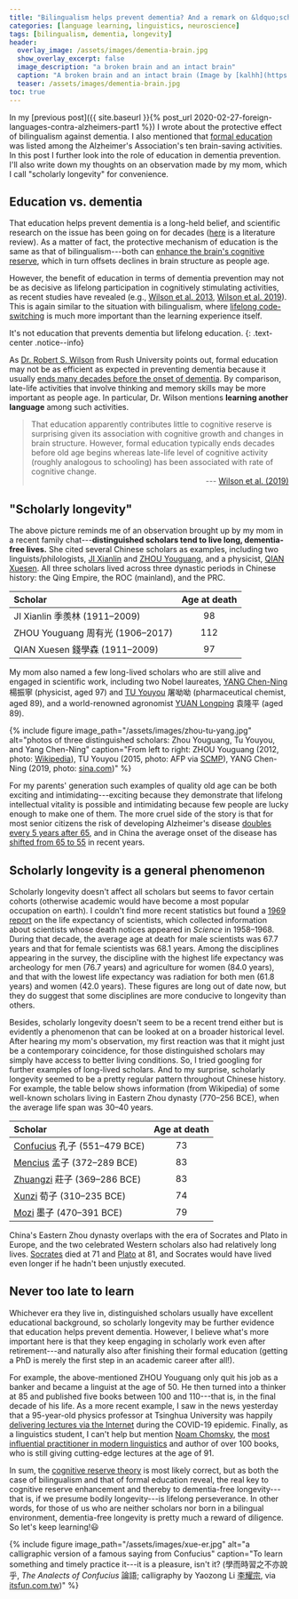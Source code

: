 ```yaml
---
title: "Bilingualism helps prevent dementia? And a remark on &ldquo;scholarly longevity&rdquo; (Part 2)"
categories: [language learning, linguistics, neuroscience]
tags: [bilingualism, dementia, longevity]
header:
  overlay_image: /assets/images/dementia-brain.jpg
  show_overlay_excerpt: false
  image_description: "a broken brain and an intact brain"
  caption: "A broken brain and an intact brain (Image by [kalhh](https://pixabay.com/users/kalhh-86169/?utm_source=link-attribution&utm_medium=referral&utm_campaign=image&utm_content=3761172) on [Pixabay](https://pixabay.com/?utm_source=link-attribution&utm_medium=referral&utm_campaign=image&utm_content=3761172))"
  teaser: /assets/images/dementia-brain.jpg
toc: true
---
```


In my [previous post]({{ site.baseurl }}{% post_url 2020-02-27-foreign-languages-contra-alzheimers-part1 %}) I wrote about the protective effect of bilingualism against dementia. I also mentioned that <a href='{{ site.baseurl }}{% post_url 2020-02-27-foreign-languages-contra-alzheimers-part1 %}#education'>formal education</a> was listed among the Alzheimer's Association's ten brain-saving activities. In this post I further look into the role of education in dementia prevention. I'll also write down my thoughts on an observation made by my mom, which I call "scholarly longevity" for convenience.

## Education vs. dementia
That education helps prevent dementia is a long-held belief, and scientific research on the issue has been going on for decades ([here](https://www.ncbi.nlm.nih.gov/pmc/articles/PMC3193875/) is a literature review). As a matter of fact, the protective mechanism of education is the same as that of bilingualism---both can [enhance the brain's cognitive reserve](https://www.verywellhealth.com/how-higher-levels-of-education-reduce-dementia-risk-4147030), which in turn offsets declines in brain structure as people age.

However, the benefit of education in terms of dementia prevention may not be as decisive as lifelong participation in cognitively stimulating activities, as recent studies have revealed (e.g., [Wilson et al. 2013](https://www.ncbi.nlm.nih.gov/pubmed/23825173), [Wilson et al. 2019](https://n.neurology.org/content/early/2019/02/06/WNL.0000000000007036?versioned=true)). This is again similar to the situation with bilingualism, where <a href='{{ site.baseurl }}{% post_url 2020-02-27-foreign-languages-contra-alzheimers-part1 %}#switch'>lifelong code-switching</a> is much more important than the learning experience itself.

It's not education that prevents dementia but lifelong education.
{: .text-center .notice--info}

As [Dr. Robert S. Wilson](https://www.rushu.rush.edu/faculty/robert-s-wilson-phd-0) from Rush University points out, formal education may not be as efficient as expected in preventing dementia because it usually [ends many decades before the onset of dementia](https://www.medicalnewstoday.com/articles/324357#Does-education-reduce-risk?). By comparison, late-life activities that involve thinking and memory skills may be more important as people age. In particular, Dr. Wilson mentions **learning another language** among such activities.

>That education apparently contributes little to cognitive reserve is surprising given its association with cognitive growth and changes in brain structure. However, formal education typically ends decades before old age begins whereas late-life level of cognitive activity (roughly analogous to schooling) has been associated with rate of cognitive change.<br>
><span style="text-align:right; display: block;">--- [Wilson et al. (2019)](https://www.ncbi.nlm.nih.gov/pubmed/30728309)</span>

## "Scholarly longevity"
The above picture reminds me of an observation brought up by my mom in a recent family chat---**distinguished scholars tend to live long, dementia-free lives.** She cited several Chinese scholars as examples, including two linguists/philologists, [JI Xianlin](https://en.wikipedia.org/wiki/Ji_Xianlin) and [ZHOU Youguang](https://en.wikipedia.org/wiki/Zhou_Youguang), and a physicist, [QIAN Xuesen](https://en.wikipedia.org/wiki/Qian_Xuesen). All three scholars lived across three dynastic periods in Chinese history: the Qing Empire, the ROC (mainland), and the PRC.

|Scholar | Age at death |
|:--- | :---: |
| JI Xianlin <span class='hanyu'>季羨林</span> (1911–2009) | 98 |
| ZHOU Youguang <span class='hanyu'>周有光</span> (1906–2017)  | 112 |
| QIAN Xuesen <span class='hanyu'>錢學森</span> (1911–2009)  | 97 |

My mom also named a few long-lived scholars who are still alive and engaged in scientific work, including two Nobel laureates, [YANG Chen-Ning](https://en.wikipedia.org/wiki/Yang_Chen-Ning) <span class='hanyu'>楊振寧</span> (physicist, aged 97) and [TU Youyou](https://en.wikipedia.org/wiki/Tu_Youyou) <span class='hanyu'>屠呦呦</span> (pharmaceutical chemist, aged 89), and a world-renowned agronomist [YUAN Longping](https://en.wikipedia.org/wiki/Yuan_Longping) <span class='hanyu'>袁隆平</span> (aged 89).

{% include figure image_path="/assets/images/zhou-tu-yang.jpg" alt="photos of three distinguished scholars: Zhou Youguang, Tu Youyou, and Yang Chen-Ning" caption="From left to right: ZHOU Youguang (2012, photo: <a href='https://zh.wikipedia.org/wiki/File:Zhouyouguang2012.JPG'>Wikipedia</a>), TU Youyou (2015, photo: AFP via <a href='https://www.scmp.com/news/china/society/article/1869289/tu-youyous-nobel-prize-her-anti-malaria-drug-inspires-chinas'>SCMP</a>), YANG Chen-Ning (2019, photo: <a href='http://chinanews.sina.com/bg/chnlocal/phoenixtv/2019-09-09/doc-ifzntwxu0498743.shtml'>sina.com</a>)" %}

For my parents' generation such examples of quality old age can be both exciting and intimidating---exciting because they demonstrate that lifelong intellectual vitality is possible and intimidating because few people are lucky enough to make one of them. The more cruel side of the story is that for most senior citizens the risk of developing Alzheimer's disease [doubles every 5 years after 65](https://www.cnn.com/2013/08/23/health/alzheimers-disease-fast-facts/index.html), and in China the average onset of the disease has [shifted from 65 to 55](https://m.sohu.com/n/472200115/?wscrid=95360_2) in recent years. <!--What's worse, dementia is becoming increasingly prevalent nowadays. The number of Alzheimer's disease patients in China soared from 1.93 million in 1990 to 3.71 million in 2000 and to 5.69 million in 2010 ([Chan et al. 2013](https://www.thelancet.com/journals/lancet/article/PIIS0140-6736(13)60221-4/fulltext)).-->

## Scholarly longevity is a general phenomenon
Scholarly longevity doesn't affect all scholars but seems to favor certain cohorts (otherwise academic would have become a most popular occupation on earth). I couldn't find more recent statistics but found a [1969 report](https://www.ncbi.nlm.nih.gov/pubmed/4980181) on the life expectancy of scientists, which collected information about scientists whose death notices appeared in _Science_ in 1958–1968. During that decade, the average age at death for male scientists was 67.7 years and that for female scientists was 68.1 years. Among the disciplines appearing in the survey, the discipline with the highest life expectancy was archeology for men (76.7 years) and agriculture for women (84.0 years), and that with the lowest life expectancy was radiation for both men (61.8 years) and women (42.0 years). These figures are long out of date now, but they do suggest that some disciplines are more conducive to longevity than others.

Besides, scholarly longevity doesn't seem to be a recent trend either but is evidently a phenomenon that can be looked at on a broader historical level. After hearing my mom's observation, my first reaction was that it might just be a contemporary coincidence, for those distinguished scholars may simply have access to better living conditions. So, I tried googling for further examples of long-lived scholars. And to my surprise, scholarly longevity seemed to be a pretty regular pattern throughout Chinese history. For example, the table below shows information (from Wikipedia) of some well-known scholars living in Eastern Zhou dynasty (770–256 BCE), when the average life span was 30–40 years.

|Scholar | Age at death|
|:--- | :---: |
|[Confucius](https://en.wikipedia.org/wiki/Confucius) <span class='hanyu'>孔子</span> (551–479 BCE) | 73 |
|[Mencius](https://en.wikipedia.org/wiki/Mencius) <span class='hanyu'>孟子</span> (372–289 BCE)  | 83 |
|[Zhuangzi](https://en.wikipedia.org/wiki/Zhuang_Zhou) <span class='hanyu'>莊子</span> (369–286 BCE)  | 83 |
| [Xunzi](https://en.wikipedia.org/wiki/Xun_Kuang) <span class='hanyu'>荀子</span> (310–235 BCE)  | 74 |
| [Mozi](https://en.wikipedia.org/wiki/Mozi) <span class='hanyu'>墨子</span> (470–391 BCE)  | 79 |

China's Eastern Zhou dynasty overlaps with the era of Socrates and Plato in Europe, and the two celebrated Western scholars also had relatively long lives. [Socrates](https://en.wikipedia.org/wiki/Socrates) died at 71 and [Plato](https://en.wikipedia.org/wiki/Plato) at 81, and Socrates would have lived even longer if he hadn't been unjustly executed.

## Never too late to learn
Whichever era they live in, distinguished scholars usually have excellent educational background, so scholarly longevity may be further evidence that education helps prevent dementia. However, I believe what's more important here is that they keep engaging in scholarly work even after retirement---and naturally also after finishing their formal education (getting a PhD is merely the first step in an academic career after all!).

For example, the above-mentioned ZHOU Youguang only quit his job as a banker and became a linguist at the age of 50. He then turned into a thinker at 85 and published five books between 100 and 110---that is, in the final decade of his life. As a more recent example, I saw in the news yesterday that a 95-year-old physics professor at Tsinghua University was happily [delivering lectures via the Internet](https://www.youtube.com/watch?v=qbMmMBFwuw8) during the COVID-19 epidemic. Finally, as a linguistics student, I can't help but mention [Noam Chomsky](https://en.wikipedia.org/wiki/Noam_Chomsky#cite_note-father-22), the [most influential practitioner in modern linguistics](https://www.nytimes.com/1998/12/05/arts/a-changed-noam-chomsky-simplifies.html) and author of over 100 books, who is still giving cutting-edge lectures at the age of 91.

In sum, the <a href='{{ site.baseurl }}{% post_url 2020-02-27-foreign-languages-contra-alzheimers-part1 %}#executive'>cognitive reserve theory</a> is most likely correct, but as both the case of bilingualism and that of formal education reveal, the real key to cognitive reserve enhancement and thereby to dementia-free longevity---that is, if we presume bodily longevity---is lifelong perseverance. In other words, for those of us who are neither scholars nor born in a bilingual environment, dementia-free longevity is pretty much a reward of diligence. So let's keep learning!😃

{% include figure image_path="/assets/images/xue-er.jpg" alt="a calligraphic version of a famous saying from Confucius" caption="To learn something and timely practice it---it is a pleasure, isn't it? (<span class='hanyu'>學而時習之不亦說乎</span>, _The Analects of Confucius_ <span class='hanyu'>論語</span>; calligraphy by Yaozong Li <a href='http://www.kfarts.com/html/ning_xia/3262.html'><span class='hanyu'>李耀宗</span></a>, via <a href='https://www.itsfun.com.tw/學而時習之/wiki-449493-319273'>itsfun.com.tw</a>)" %}
